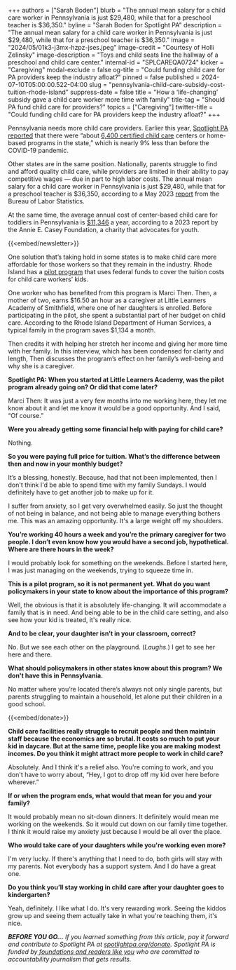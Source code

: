 +++
authors = ["Sarah Boden"]
blurb = "The annual mean salary for a child care worker in Pennsylvania is just $29,480, while that for a preschool teacher is $36,350."
byline = "Sarah Boden for Spotlight PA"
description = "The annual mean salary for a child care worker in Pennsylvania is just $29,480, while that for a preschool teacher is $36,350."
image = "2024/05/01k3-j3mx-hzpz-jses.jpeg"
image-credit = "Courtesy of Holli Zelinsky"
image-description = "Toys and child seats line the hallway of a preschool and child care center."
internal-id = "SPLCAREQA0724"
kicker = "Caregiving"
modal-exclude = false
og-title = "Could funding child care for PA providers keep the industry afloat?"
pinned = false
published = 2024-07-10T05:00:00.522-04:00
slug = "pennsylvania-child-care-subsidy-cost-tuition-rhode-island"
suppress-date = false
title = "How a ‘life-changing’ subsidy gave a child care worker more time with family"
title-tag = "Should PA fund child care for providers?"
topics = ["Caregiving"]
twitter-title = "Could funding child care for PA providers keep the industry afloat?"
+++

Pennsylvania needs more child care providers. Earlier this year, <a href="https://www.spotlightpa.org/news/2024/05/pennsylvania-child-care-staffing-shortage-pay-cost-crisis/#:~:text=There%20are%20many%20ways%20to,been%20tracking%20closures%20and%20openings.">Spotlight PA reported</a> that there were “about <a href="https://data.pa.gov/Services-Near-You/Child-Care-Providers-including-Early-Learning-Prog/ajn5-kaxt/about_data">6,400 certified child care</a> centers or home-based programs in the state,” which is nearly 9% less than before the COVID-19 pandemic.

Other states are in the same position. Nationally, parents struggle to find and afford quality child care, while providers are limited in their ability to pay competitive wages — due in part to high labor costs. The annual mean salary for a child care worker in Pennsylvania is just $29,480, while that for a preschool teacher is $36,350, according to a May 2023 <a href="https://www.bls.gov/oes/current/oes_pa.htm">report</a> from the Bureau of Labor Statistics.

At the same time, the average annual cost of center-based child care for toddlers in Pennsylvania is <a href="https://assets.aecf.org/m/resourcedoc/aecf-2023kidscountdatabook-2023.pdf">$11,346</a> a year, according to a 2023 report by the Annie E. Casey Foundation, a charity that advocates for youth.

{{<embed/newsletter>}}

One solution that’s taking hold in some states is to make child care more affordable for those workers so that they remain in the industry. Rhode Island has a <a href="https://dhs.ri.gov/press-releases/governor-mckee-dhs-announce-ccap-child-care-staff-pilot">pilot program</a> that uses federal funds to cover the tuition costs for child care workers’ kids.

One worker who has benefited from this program is Marci Then. Then, a mother of two, earns $16.50 an hour as a caregiver at Little Learners Academy of Smithfield, where one of her daughters is enrolled. Before participating in the pilot, she spent a substantial part of her budget on child care. According to the Rhode Island Department of Human Services, a typical family in the program saves $1,134 a month.

Then credits it with helping her stretch her income and giving her more time with her family. In this interview, which has been condensed for clarity and length, Then discusses the program’s effect on her family’s well-being and why she is a caregiver.

<strong>Spotlight PA: When you started at Little Learners Academy, was the pilot program already going on? Or did that come later?</strong>

Marci Then: It was just a very few months into me working here, they let me know about it and let me know it would be a good opportunity. And I said, “Of course.”

<strong>Were you already getting some financial help with paying for child care?</strong>

Nothing.

<strong>So you were paying full price for tuition. What’s the difference between then and now in your monthly budget?</strong>

It’s a blessing, honestly. Because, had that not been implemented, then I don&#39;t think I&#39;d be able to spend time with my family Sundays. I would definitely have to get another job to make up for it.

I suffer from anxiety, so I get very overwhelmed easily. So just the thought of not being in balance, and not being able to manage everything bothers me. This was an amazing opportunity. It&#39;s a large weight off my shoulders.

<strong>You’re working 40 hours a week and you’re the primary caregiver for two people. I don’t even know how you would have a second job, hypothetical. Where are there hours in the week?</strong>

I would probably look for something on the weekends. Before I started here, I was just managing on the weekends, trying to squeeze time in.

<strong>This is a pilot program, so it is not permanent yet. What do you want policymakers in your state to know about the importance of this program?</strong>

Well, the obvious is that it is absolutely life-changing. It will accommodate a family that is in need. And being able to be in the child care setting, and also see how your kid is treated, it&#39;s really nice.

<strong>And to be clear, your daughter isn’t in your classroom, correct?</strong>

No. But we see each other on the playground. (<em>Laughs</em>.) I get to see her here and there.

<strong>What should policymakers in other states know about this program? We don&#39;t have this in Pennsylvania.</strong>

No matter where you’re located there’s always not only single parents, but parents struggling to maintain a household, let alone put their children in a good school.

{{<embed/donate>}}

<strong>Child care facilities really struggle to recruit people and then maintain staff because the economics are so brutal. It costs so much to put your kid in daycare. But at the same time, people like you are making modest incomes. Do you think it might attract more people to work in child care?</strong>

Absolutely. And I think it&#39;s a relief also. You&#39;re coming to work, and you don&#39;t have to worry about, “Hey, I got to drop off my kid over here before wherever.”

<strong>If or when the program ends, what would that mean for you and your family?</strong>

It would probably mean no sit-down dinners. It definitely would mean me working on the weekends. So it would cut down on our family time together. I think it would raise my anxiety just because I would be all over the place.

<strong>Who would take care of your daughters while you&#39;re working even more?</strong>

I&#39;m very lucky. If there&#39;s anything that I need to do, both girls will stay with my parents. Not everybody has a support system. And I do have a great one.

<strong>Do you think you’ll stay working in child care after your daughter goes to kindergarten?</strong>

Yeah, definitely. I like what I do. It&#39;s very rewarding work. Seeing the kiddos grow up and seeing them actually take in what you&#39;re teaching them, it&#39;s nice.

<strong><em>BEFORE YOU GO…</em></strong><em> If you learned something from this article, pay it forward and contribute to Spotlight PA at </em><a href="http://spotlightpa.org/donate"><em>spotlightpa.org/donate</em></a><em>. Spotlight PA is funded by</em><a href="https://www.spotlightpa.org/support"><em> foundations and readers like you</em></a><em> who are committed to accountability journalism that gets results.</em>

